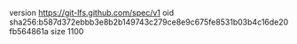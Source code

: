 version https://git-lfs.github.com/spec/v1
oid sha256:b587d372ebbb3e8b2b149743c279ce8e9c675fe8531b03b4c16de20fb564861a
size 1100
